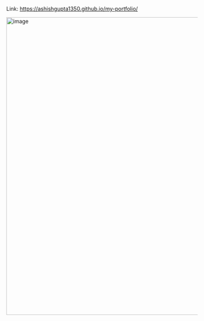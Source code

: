 Link: https://ashishgupta1350.github.io/my-portfolio/

<img width="1869" height="785" alt="image" src="https://github.com/user-attachments/assets/ba270d6e-23f7-44ef-a492-20c8952a42a9" />

